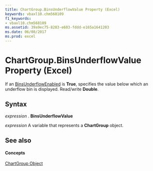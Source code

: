 ```yaml
---
title: ChartGroup.BinsUnderflowValue Property (Excel)
keywords: vbaxl10.chm568109
f1_keywords:
- vbaxl10.chm568109
ms.assetid: 39a9ec75-8283-e603-fddd-e165a1641203
ms.date: 06/08/2017
ms.prod: excel
---
```



# ChartGroup.BinsUnderflowValue Property (Excel)

If an [BinsUnderflowEnabled](Excel.chartgroup.binsunderflowenabled.md) is **True**, specifies the value below which an underflow bin is displayed. Read/write  **Double**.


## Syntax

 _expression_ . **BinsUnderflowValue**

 _expression_ A variable that represents a **ChartGroup** object.


## See also


#### Concepts


[ChartGroup Object](Excel.ChartGroup(objec).md)

